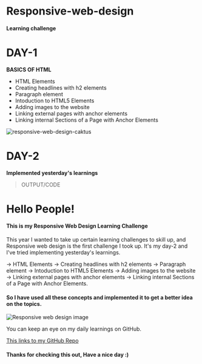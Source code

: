 # Responsive-web-design
#### Learning challenge

# DAY-1

**BASICS OF HTML**
* HTML Elements
* Creating headlines with h2 elements
* Paragraph element
* Intoduction to HTML5 Elements
* Adding images to the website
* Linking external pages with anchor elements
* Linking internal Sections of a Page with Anchor Elements
 
 ![responsive-web-design-caktus](https://user-images.githubusercontent.com/84670532/147857589-4bb9fd89-789c-41b0-aef2-8d98ce062ca4.gif)


# DAY-2

**Implemented yesterday's learnings**

> OUTPUT/CODE

<h1>Hello People!</h1>
<h4>This is my Responsive Web Design Learning Challenge</h4>

<p>This year I wanted to take up certain learning challenges to skill up, and Responsive web design is the first challenge I took up.
It's my day-2 and I've tried implementing yesterday's learnings.</p>
<p>-> HTML Elements
-> Creating headlines with h2 elements
-> Paragraph element
-> Intoduction to HTML5 Elements
-> Adding images to the website
-> Linking external pages with anchor elements
-> Linking internal Sections of a Page with Anchor Elements.</p>
<h4>So I have used all these concepts and implemented it to get a better idea on the topics.</h4>


<img src="https://storage.caktusgroup.com/media/blog-images/responsive-web-design-caktus.gif" alt="Responsive web design image">

<!-- Will  learn more about image alignment and stuff in few days -->

<p>You can keep an eye on my daily learnings on GitHub.</p><a href="https://github.com/crisevangelene/Responsive-web-design">This links to my GitHub Repo</a>

<h4>Thanks for checking this out, Have a nice day :)</h4>
